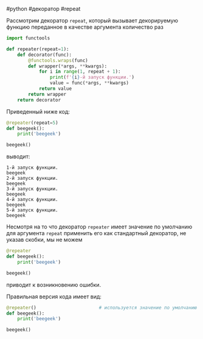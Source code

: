 #python #декоратор #repeat


Рассмотрим декоратор `repeat`, который вызывает декорируемую функцию переданное в качестве аргумента количество раз
```python
import functools

def repeater(repeat=1):
    def decorator(func):
        @functools.wraps(func)
        def wrapper(*args, **kwargs):
            for i in range(1, repeat + 1):
                print(f'{i}-й запуск функции.')
                value = func(*args, **kwargs)
            return value
        return wrapper
    return decorator
```
Приведенный ниже код:
```python
@repeater(repeat=5)
def beegeek():
    print('beegeek')

beegeek()
```
выводит:
```
1-й запуск функции.
beegeek
2-й запуск функции.
beegeek
3-й запуск функции.
beegeek
4-й запуск функции.
beegeek
5-й запуск функции.
beegeek
```
Несмотря на то что декоратор `repeater` имеет значение по умолчанию для аргумента `repeat` применить его как стандартный декоратор, не указав скобки, мы не можем
```python
@repeater
def beegeek():
    print('beegeek')

beegeek()
```
приводит к возникновению ошибки.

Правильная версия кода имеет вид:
```python
@repeater()                       # используется значение по умолчанию repeat=1
def beegeek():
    print('beegeek')

beegeek()
```